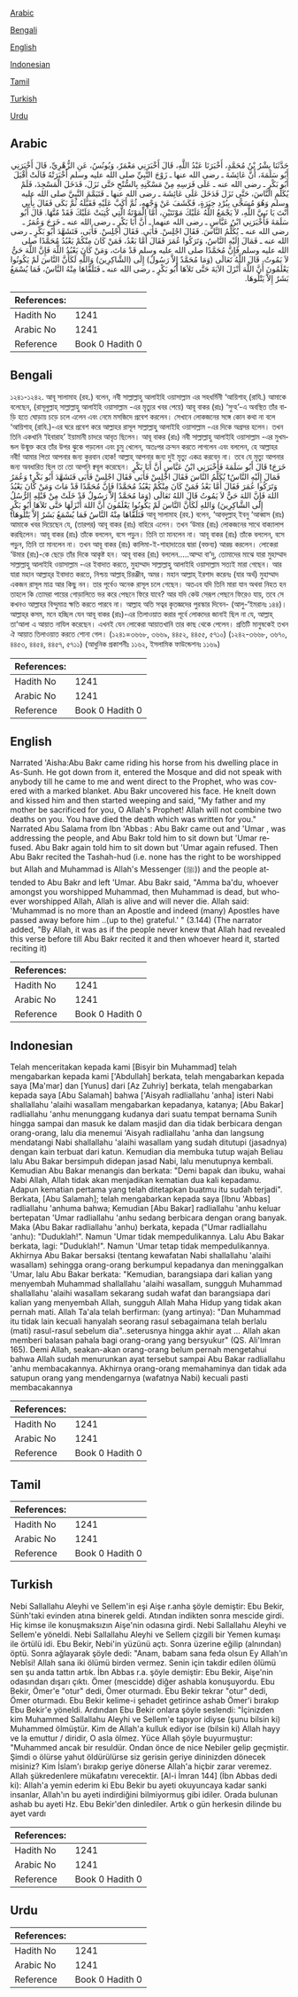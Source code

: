 [Arabic](#arabic)

[Bengali](#bengali)

[English](#english)

[Indonesian](#indonesian)

[Tamil](#tamil)

[Turkish](#turkish)

[Urdu](#urdu)

## Arabic


<div dir="rtl" lang="ar" style={{fontSize:'larger',backgroundColor:'#f8f9fa',padding:20}}>
حَدَّثَنَا بِشْرُ بْنُ مُحَمَّدٍ، أَخْبَرَنَا عَبْدُ اللَّهِ، قَالَ أَخْبَرَنِي مَعْمَرٌ، وَيُونُسُ، عَنِ الزُّهْرِيِّ، قَالَ أَخْبَرَنِي أَبُو سَلَمَةَ، أَنَّ عَائِشَةَ ـ رضى الله عنها ـ زَوْجَ النَّبِيِّ صلى الله عليه وسلم أَخْبَرَتْهُ قَالَتْ أَقْبَلَ أَبُو بَكْرٍ ـ رضى الله عنه ـ عَلَى فَرَسِهِ مِنْ مَسْكَنِهِ بِالسُّنْحِ حَتَّى نَزَلَ، فَدَخَلَ الْمَسْجِدَ، فَلَمْ يُكَلِّمِ النَّاسَ، حَتَّى نَزَلَ فَدَخَلَ عَلَى عَائِشَةَ ـ رضى الله عنها ـ فَتَيَمَّمَ النَّبِيَّ صلى الله عليه وسلم وَهُوَ مُسَجًّى بِبُرْدِ حِبَرَةٍ، فَكَشَفَ عَنْ وَجْهِهِ، ثُمَّ أَكَبَّ عَلَيْهِ فَقَبَّلَهُ ثُمَّ بَكَى فَقَالَ بِأَبِي أَنْتَ يَا نَبِيَّ اللَّهِ، لاَ يَجْمَعُ اللَّهُ عَلَيْكَ مَوْتَتَيْنِ، أَمَّا الْمَوْتَةُ الَّتِي كُتِبَتْ عَلَيْكَ فَقَدْ مُتَّهَا‏.‏ قَالَ أَبُو سَلَمَةَ فَأَخْبَرَنِي ابْنُ عَبَّاسٍ ـ رضى الله عنهما ـ أَنَّ أَبَا بَكْرٍ ـ رضى الله عنه ـ خَرَجَ وَعُمَرُ ـ رضى الله عنه ـ يُكَلِّمُ النَّاسَ‏.‏ فَقَالَ اجْلِسْ‏.‏ فَأَبَى‏.‏ فَقَالَ اجْلِسْ‏.‏ فَأَبَى، فَتَشَهَّدَ أَبُو بَكْرٍ ـ رضى الله عنه ـ فَمَالَ إِلَيْهِ النَّاسُ، وَتَرَكُوا عُمَرَ فَقَالَ أَمَّا بَعْدُ، فَمَنْ كَانَ مِنْكُمْ يَعْبُدُ مُحَمَّدًا صلى الله عليه وسلم فَإِنَّ مُحَمَّدًا صلى الله عليه وسلم قَدْ مَاتَ، وَمَنْ كَانَ يَعْبُدُ اللَّهَ فَإِنَّ اللَّهَ حَىٌّ لاَ يَمُوتُ، قَالَ اللَّهُ تَعَالَى ‏(‏وَمَا مُحَمَّدٌ إِلاَّ رَسُولٌ‏)‏ إِلَى ‏(‏الشَّاكِرِينَ‏)‏ وَاللَّهِ لَكَأَنَّ النَّاسَ لَمْ يَكُونُوا يَعْلَمُونَ أَنَّ اللَّهَ أَنْزَلَ الآيَةَ حَتَّى تَلاَهَا أَبُو بَكْرٍ ـ رضى الله عنه ـ فَتَلَقَّاهَا مِنْهُ النَّاسُ، فَمَا يُسْمَعُ بَشَرٌ إِلاَّ يَتْلُوهَا‏.‏
</div>
<div style={{backgroundColor:'#f8f9fa',padding:20, marginBottom: 10}}><table> <thead> <tr> <th>References:</th> <th></th> </tr> </thead> <tbody><tr><td>Hadith No</td><td>1241</td></tr><tr><td>Arabic No</td><td>1241</td></tr><tr><td>Reference</td><td>Book 0 Hadith 0</td></tr></tbody></table></div>

## Bengali


<div dir="ltr" lang="bn" style={{fontSize:'larger',backgroundColor:'#f8f9fa',padding:20}}>
১২৪১-১২৪২. আবূ সালামাহ (রহ.) বলেন, নবী সাল্লাল্লাহু আলাইহি ওয়াসাল্লাম এর সহধর্মিনী ‘আয়িশাহ্ (রাযি.) আমাকে বলেছেন, (রাসূলুল্লাহ্ সাল্লাল্লাহু আলাইহি ওয়াসাল্লাম -এর মৃত্যুর খবর পেয়ে) আবূ বাকর (রাঃ) ‘সুন্হ’-এ অবস্থিত তাঁর বাড়ি হতে ঘোড়ায় চড়ে চলে এলেন এবং নেমে মসজিদে প্রবেশ করলেন। সেখানে লোকজনের সঙ্গে কোন কথা না বলে ‘আয়িশাহ্ (রাযি.)-এর ঘরে প্রবেশ করে আল্লাহর রাসূল সাল্লাল্লাহু আলাইহি ওয়াসাল্লাম -এর দিকে অগ্রসর হলেন। তখন তিনি একখানি ‘হিবারাহ’ ইয়ামানী চাদরে আবৃত ছিলেন। আবূ বাকর (রাঃ) নবী সাল্লাল্লাহু আলাইহি ওয়াসাল্লাম -এর মুখমন্ডল উন্মুক্ত করে তাঁর উপর ঝুকে পড়লেন এবং চুমু খেলেন, অতঃপর ক্রন্দন করতে লাগলেন এবং বললেন, হে আল্লাহর নবী! আমার পিতা আপনার জন্য কুরবান হোক! আল্লাহ্ আপনার জন্য দুই মৃত্যু একত্র করবেন না। তবে যে মৃত্যু আপনার জন্য অবধারিত ছিল তা তো আপনি ক্ববূল করেছেন। قَالَ أَبُو سَلَمَةَ فَأَخْبَرَنِي ابْنُ عَبَّاسٍ أَنَّ أَبَا بَكْرٍ tخَرَجَ وَعُمَرُ tيُكَلِّمُ النَّاسَ فَقَالَ اجْلِسْ فَأَبَى فَقَالَ اجْلِسْ فَأَبَى فَتَشَهَّدَ أَبُو بَكْرٍ tفَمَالَ إِلَيْهِ النَّاسُ وَتَرَكُوا عُمَرَ فَقَالَ أَمَّا بَعْدُ فَمَنْ كَانَ مِنْكُمْ يَعْبُدُ مُحَمَّدًا فَإِنَّ مُحَمَّدًا قَدْ مَاتَ وَمَنْ كَانَ يَعْبُدُ اللهَ فَإِنَّ اللهَ حَيٌّ لاَ يَمُوتُ قَالَ اللهُ تَعَالَى (وَمَا مُحَمَّدٌ إِلاَّ رَسُولٌ قَدْ خَلَتْ مِنْ قَبْلِهِ الرُّسُلُ إِلَى الشَّاكِرِينَ) وَاللهِ لَكَأَنَّ النَّاسَ لَمْ يَكُونُوا يَعْلَمُونَ أَنَّ اللهَ أَنْزَلَهَا حَتَّى تَلاَهَا أَبُو بَكْرٍ tفَتَلَقَّاهَا مِنْهُ النَّاسُ فَمَا يُسْمَعُ بَشَرٌ إِلاَّ يَتْلُوهَا আবূ সালামাহ (রহ.) বলেন, ‘আবদুল্লাহ্ ইবনু ‘আব্বাস (রাঃ) আমাকে খবর দিয়েছেন যে, (তারপর) আবূ বাকর (রাঃ) বাহিরে এলেন। তখন ‘উমার (রাঃ) লোকজনের সাথে বাক্যালাপ করছিলেন। আবূ বাকর (রাঃ) তাঁকে বললেন, বসে পড়ুন। তিনি তা মানলেন না। আবূ বাকর (রাঃ) তাঁকে বললেন, বসে পড়ুন, তিনি তা মানলেন না। তখন আবূ বাকর (রাঃ) কালিমা-ই-শাহাদাতের দ্বারা (বক্তব্য) আরম্ভ করলেন। লোকেরা ‘উমার (রাঃ)-কে ছেড়ে তাঁর দিকে আকৃষ্ট হন। আবূ বাকর (রাঃ) বললেন.....আম্মা বা‘দু, তোমাদের মাঝে যারা মুহাম্মাদ সাল্লাল্লাহু আলাইহি ওয়াসাল্লাম -এর ইবাদাত করতে, মুহাম্মাদ সাল্লাল্লাহু আলাইহি ওয়াসাল্লাম সত্যই মারা গেছেন। আর যারা মহান আল্লাহ্‌র ইবাদাত করতে, নিশ্চয় আল্লাহ্ চিরঞ্জীব, অমর। মহান আল্লাহ্ ইরশাদ করেনঃ (যার অর্থ) মুহাম্মাদ একজন রাসূল মাত্র আর কিছু নন। তার পূর্বেও অনেক রাসূল চলে গেছেন। অতএব যদি তিনি মারা যান অথবা নিহত হন তাহলে কি তোমরা পায়ের গোড়ালিতে ভর করে পেছনে ফিরে যাবে? আর যদি কেউ সেরূপ পেছনে ফিরেও যায়, তবে সে কখনও আল্লাহর বিন্দুমাত্র ক্ষতি করতে পারবে না। আল্লাহ অতি সত্বর কৃতজ্ঞদের পুরস্কার দিবেন- (আলু-‘ইমরানঃ ১৪৪)। আল্লাহ্‌র কসম, মনে হচ্ছিল যেন আবূ বাকর (রাঃ)-এর তিলাওয়াত করার পূর্বে লোকদের জানাই ছিল না যে, আল্লাহ্ তা‘আলা এ আয়াত নাযিল করেছেন। এখনই যেন লোকেরা আয়াতখানি তার কাছ থেকে পেলেন। প্রতিটি মানুষকেই তখন ঐ আয়াত তিলাওয়াত করতে শোনা গেল। (১২৪১=৩৬৬৮, ৩৬৬৯, ৪৪৫২, ৪৪৫৫, ৫৭১০) (১২৪২-৩৬৬৮, ৩৬৭০, ৪৪৫৩, ৪৪৫৪, ৪৪৫৭, ৫৭১১) (আধুনিক প্রকাশনীঃ ১১৬২, ইসলামিক ফাউন্ডেশনঃ ১১৬৯)
</div>
<div style={{backgroundColor:'#f8f9fa',padding:20, marginBottom: 10}}><table> <thead> <tr> <th>References:</th> <th></th> </tr> </thead> <tbody><tr><td>Hadith No</td><td>1241</td></tr><tr><td>Arabic No</td><td>1241</td></tr><tr><td>Reference</td><td>Book 0 Hadith 0</td></tr></tbody></table></div>

## English


<div dir="ltr" lang="en" style={{fontSize:'larger',backgroundColor:'#f8f9fa',padding:20}}>
Narrated 'Aisha:Abu Bakr came riding his horse from his dwelling place in As-Sunh. He got down from it, entered the Mosque and did not speak with anybody till he came to me and went direct to the Prophet, who was covered with a marked blanket. Abu Bakr uncovered his face. He knelt down and kissed him and then started weeping and said, "My father and my mother be sacrificed for you, O Allah's Prophet! Allah will not combine two deaths on you. You have died the death which was written for you." Narrated Abu Salama from Ibn 'Abbas : Abu Bakr came out and 'Umar , was addressing the people, and Abu Bakr told him to sit down but 'Umar refused. Abu Bakr again told him to sit down but 'Umar again refused. Then Abu Bakr recited the Tashah-hud (i.e. none has the right to be worshipped but Allah and Muhammad is Allah's Messenger (ﷺ)) and the people attended to Abu Bakr and left 'Umar. Abu Bakr said, "Amma ba'du, whoever amongst you worshipped Muhammad, then Muhammad is dead, but whoever worshipped Allah, Allah is alive and will never die. Allah said: 'Muhammad is no more than an Apostle and indeed (many) Apostles have passed away before him ..(up to the) grateful.' " (3.144) (The narrator added, "By Allah, it was as if the people never knew that Allah had revealed this verse before till Abu Bakr recited it and then whoever heard it, started reciting it)
</div>
<div style={{backgroundColor:'#f8f9fa',padding:20, marginBottom: 10}}><table> <thead> <tr> <th>References:</th> <th></th> </tr> </thead> <tbody><tr><td>Hadith No</td><td>1241</td></tr><tr><td>Arabic No</td><td>1241</td></tr><tr><td>Reference</td><td>Book 0 Hadith 0</td></tr></tbody></table></div>

## Indonesian


<div dir="ltr" lang="id" style={{fontSize:'larger',backgroundColor:'#f8f9fa',padding:20}}>
Telah menceritakan kepada kami [Bisyir bin Muhammad] telah mengabarkan kepada kami ['Abdullah] berkata, telah mengabarkan kepada saya [Ma'mar] dan [Yunus] dari [Az Zuhriy] berkata, telah mengabarkan kepada saya [Abu Salamah] bahwa ['Aisyah radliallahu 'anha] isteri Nabi shallallahu 'alaihi wasallam mengabarkan kepadanya, katanya; [Abu Bakar] radliallahu 'anhu menunggang kudanya dari suatu tempat bernama Sunih hingga sampai dan masuk ke dalam masjid dan dia tidak berbicara dengan orang-orang, lalu dia menemui 'Aisyah radliallahu 'anha dan langsung mendatangi Nabi shallallahu 'alaihi wasallam yang sudah ditutupi (jasadnya) dengan kain terbuat dari katun. Kemudian dia membuka tutup wajah Beliau lalu Abu Bakar bersimpuh didepan jasad Nabi, lalu menutupnya kembali. Kemudian Abu Bakar menangis dan berkata: "Demi bapak dan ibuku, wahai Nabi Allah, Allah tidak akan menjadikan kematian dua kali kepadamu. Adapun kematian pertama yang telah ditetapkan buatmu itu sudah terjadi". Berkata, [Abu Salamah]; telah mengabarkan kepada saya [Ibnu 'Abbas] radliallahu 'anhuma bahwa; Kemudian [Abu Bakar] radliallahu 'anhu keluar bertepatan 'Umar radliallahu 'anhu sedang berbicara dengan orang banyak. Maka (Abu Bakar radliallahu 'anhu) berkata, kepada ("Umar radliallahu 'anhu): "Duduklah!". Namun 'Umar tidak mempedulikannya. Lalu Abu Bakar berkata, lagi: "Duduklah!". Namun 'Umar tetap tidak mempedulikannya. Akhirnya Abu Bakar bersaksi (tentang kewafatan Nabi shallallahu 'alaihi wasallam) sehingga orang-orang berkumpul kepadanya dan meninggalkan 'Umar, lalu Abu Bakar berkata: "Kemudian, barangsiapa dari kalian yang menyembah Muhammad shallallahu 'alaihi wasallam, sungguh Muhammad shallallahu 'alaihi wasallam sekarang sudah wafat dan barangsiapa dari kalian yang menyembah Allah, sungguh Allah Maha Hidup yang tidak akan pernah mati. Allah Ta'ala telah berfirman: (yang artinya): "Dan Muhammad itu tidak lain kecuali hanyalah seorang rasul sebagaimana telah berlalu (mati) rasul-rasul sebelum dia"..seterusnya hingga akhir ayat … Allah akan memberi balasan pahala bagi orang-orang yang bersyukur" (QS. Ali'Imran 165). Demi Allah, seakan-akan orang-orang belum pernah mengetahui bahwa Allah sudah menurunkan ayat tersebut sampai Abu Bakar radliallahu 'anhu membacakannya. Akhirnya orang-orang memahaminya dan tidak ada satupun orang yang mendengarnya (wafatnya Nabi) kecuali pasti membacakannya
</div>
<div style={{backgroundColor:'#f8f9fa',padding:20, marginBottom: 10}}><table> <thead> <tr> <th>References:</th> <th></th> </tr> </thead> <tbody><tr><td>Hadith No</td><td>1241</td></tr><tr><td>Arabic No</td><td>1241</td></tr><tr><td>Reference</td><td>Book 0 Hadith 0</td></tr></tbody></table></div>

## Tamil


<div dir="ltr" lang="ta" style={{fontSize:'larger',backgroundColor:'#f8f9fa',padding:20}}>

</div>
<div style={{backgroundColor:'#f8f9fa',padding:20, marginBottom: 10}}><table> <thead> <tr> <th>References:</th> <th></th> </tr> </thead> <tbody><tr><td>Hadith No</td><td>1241</td></tr><tr><td>Arabic No</td><td>1241</td></tr><tr><td>Reference</td><td>Book 0 Hadith 0</td></tr></tbody></table></div>

## Turkish


<div dir="ltr" lang="tr" style={{fontSize:'larger',backgroundColor:'#f8f9fa',padding:20}}>
Nebi Sallallahu Aleyhi ve Sellem'in eşi Aişe r.anha şöyle demiştir: Ebu Bekir, Sünh'taki evinden atına binerek geldi. Atından indikten sonra mescide girdi. Hiç kimse ile konuşmaksızın Aişe'nin odasına girdi. Nebi Sallallahu Aleyhi ve Sellem'e yöneldi. Nebi Sallallahu Aleyhi ve Sellem çizgili bir Yemen kumaşı ile örtülü idi. Ebu Bekir, Nebi'in yüzünü açtı. Sonra üzerine eğilip (alnından) öptü. Sonra ağlayarak şöyle dedi: "Anam, babam sana feda olsun Ey Allah'ın Nebîsi! Allah sana iki ölümü birden vermez. Senin için takdir edilen ölümü sen şu anda tattın artık. İbn Abbas r.a. şöyle demiştir: Ebu Bekir, Aişe'nin odasından dışarı çıktı. Ömer (mescidde) diğer ashabla konuşuyordu. Ebu Bekir, Ömer'e "otur" dedi, Ömer oturmadı. Ebu Bekir tekrar "otur" dedi, Ömer oturmadı. Ebu Bekir kelime-i şehadet getirince ashab Ömer'i bırakıp Ebu Bekir'e yöneldi. Ardından Ebu Bekir onlara şöyle seslendi: "İçinizden kim Muhammed Sallallahu Aleyhi ve Sellem'e tapıyor idiyse (şunu bilsin ki) Muhammed ölmüştür. Kim de Allah'a kulluk ediyor ise (bilsin ki) Allah hayy ve la emuttur / diridir, O asla ölmez. Yüce Allah şöyle buyurmuştur: "Muhammed ancak bir resuldür. Ondan önce de nice Nebiler gelip geçmiştir. Şimdi o ölürse yahut öldürülürse siz gerisin geriye dininizden dönecek misiniz? Kim İslam'ı bırakıp geriye dönerse Allah'a hiçbir zarar veremez. Allah şükredenlere mükafatını verecektir. [Al-i İmran 144] (İbn Abbas dedi ki): Allah'a yemin ederim ki Ebu Bekir bu ayeti okuyuncaya kadar sanki insanlar, Allah'ın bu ayeti indirdiğini bilmiyormuş gibi idiler. Orada bulunan ashab bu ayeti Hz. Ebu Bekir'den dinlediler. Artık o gün herkesin dilinde bu ayet vardı
</div>
<div style={{backgroundColor:'#f8f9fa',padding:20, marginBottom: 10}}><table> <thead> <tr> <th>References:</th> <th></th> </tr> </thead> <tbody><tr><td>Hadith No</td><td>1241</td></tr><tr><td>Arabic No</td><td>1241</td></tr><tr><td>Reference</td><td>Book 0 Hadith 0</td></tr></tbody></table></div>

## Urdu


<div dir="rtl" lang="ur" style={{fontSize:'larger',backgroundColor:'#f8f9fa',padding:20}}>

</div>
<div style={{backgroundColor:'#f8f9fa',padding:20, marginBottom: 10}}><table> <thead> <tr> <th>References:</th> <th></th> </tr> </thead> <tbody><tr><td>Hadith No</td><td>1241</td></tr><tr><td>Arabic No</td><td>1241</td></tr><tr><td>Reference</td><td>Book 0 Hadith 0</td></tr></tbody></table></div>